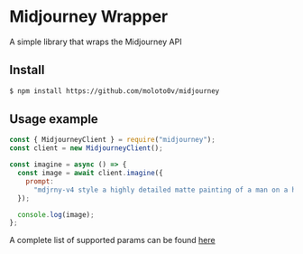 # Midjourney Wrapper

A simple library that wraps the Midjourney API

## Install

```sh
$ npm install https://github.com/moloto0v/midjourney
```

## Usage example

```js
const { MidjourneyClient } = require("midjourney");
const client = new MidjourneyClient();

const imagine = async () => {
  const image = await client.imagine({
    prompt:
      "mdjrny-v4 style a highly detailed matte painting of a man on a hill watching a rocket launch in the distance by studio ghibli, makoto shinkai, by artgerm, by wlop, by greg rutkowski, volumetric lighting, octane render, 4 k resolution, trending on artstation, masterpiece",
  });

  console.log(image);
};
```

A complete list of supported params can be found [here](https://replicate.com/prompthero/openjourney/api#inputs)
